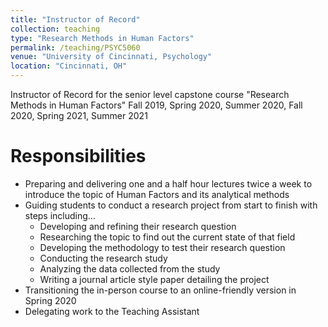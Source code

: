 ```yaml
---
title: "Instructor of Record"
collection: teaching
type: "Research Methods in Human Factors"
permalink: /teaching/PSYC5060
venue: "University of Cincinnati, Psychology"
location: "Cincinnati, OH"
---
```


Instructor of Record for the senior level capstone course "Research Methods in Human Factors"
Fall 2019, Spring 2020, Summer 2020, Fall 2020, Spring 2021, Summer 2021

Responsibilities
======
* Preparing and delivering one and a half hour lectures twice a week to introduce the topic of Human Factors and its analytical methods
* Guiding students to conduct a research project from start to finish with steps including...
    * Developing and refining their research question
    * Researching the topic to find out the current state of that field
    * Developing the methodology to test their research question
    * Conducting the research study
    * Analyzing the data collected from the study
    * Writing a journal article style paper detailing the project
* Transitioning the in-person course to an online-friendly version in Spring 2020
* Delegating work to the Teaching Assistant